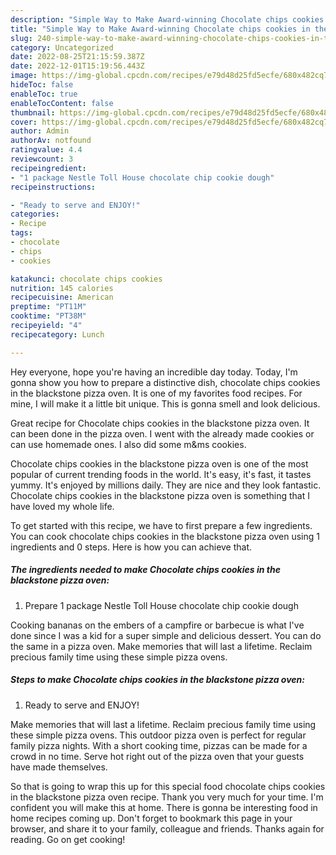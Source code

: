 ```yaml
---
description: "Simple Way to Make Award-winning Chocolate chips cookies in the blackstone pizza oven"
title: "Simple Way to Make Award-winning Chocolate chips cookies in the blackstone pizza oven"
slug: 240-simple-way-to-make-award-winning-chocolate-chips-cookies-in-the-blackstone-pizza-oven
category: Uncategorized
date: 2022-08-25T21:15:59.387Z
date: 2022-12-01T15:19:56.443Z
image: https://img-global.cpcdn.com/recipes/e79d48d25fd5ecfe/680x482cq70/chocolate-chips-cookies-in-the-blackstone-pizza-oven-recipe-main-photo.jpg
hideToc: false
enableToc: true
enableTocContent: false
thumbnail: https://img-global.cpcdn.com/recipes/e79d48d25fd5ecfe/680x482cq70/chocolate-chips-cookies-in-the-blackstone-pizza-oven-recipe-main-photo.jpg
cover: https://img-global.cpcdn.com/recipes/e79d48d25fd5ecfe/680x482cq70/chocolate-chips-cookies-in-the-blackstone-pizza-oven-recipe-main-photo.jpg
author: Admin
authorAv: notfound
ratingvalue: 4.4
reviewcount: 3
recipeingredient:
- "1 package Nestle Toll House chocolate chip cookie dough"
recipeinstructions:

- "Ready to serve and ENJOY!"
categories:
- Recipe
tags:
- chocolate
- chips
- cookies

katakunci: chocolate chips cookies 
nutrition: 145 calories
recipecuisine: American
preptime: "PT11M"
cooktime: "PT38M"
recipeyield: "4"
recipecategory: Lunch

---
```



Hey everyone, hope you're having an incredible day today. Today, I'm gonna show you how to prepare a distinctive dish, chocolate chips cookies in the blackstone pizza oven. It is one of my favorites food recipes. For mine, I will make it a little bit unique. This is gonna smell and look delicious.

Great recipe for Chocolate chips cookies in the blackstone pizza oven. It can been done in the pizza oven. I went with the already made cookies or can use homemade ones. I also did some m&amp;ms cookies.

Chocolate chips cookies in the blackstone pizza oven is one of the most popular of current trending foods in the world. It's easy, it's fast, it tastes yummy. It's enjoyed by millions daily. They are nice and they look fantastic. Chocolate chips cookies in the blackstone pizza oven is something that I have loved my whole life.


To get started with this recipe, we have to first prepare a few ingredients. You can cook chocolate chips cookies in the blackstone pizza oven using 1 ingredients and 0 steps. Here is how you can achieve that.

<!--inarticleads1-->

##### The ingredients needed to make Chocolate chips cookies in the blackstone pizza oven:

1. Prepare 1 package Nestle Toll House chocolate chip cookie dough


Cooking bananas on the embers of a campfire or barbecue is what I&#39;ve done since I was a kid for a super simple and delicious dessert. You can do the same in a pizza oven. Make memories that will last a lifetime. Reclaim precious family time using these simple pizza ovens. 

<!--inarticleads2-->

##### Steps to make Chocolate chips cookies in the blackstone pizza oven:


1. Ready to serve and ENJOY!

Make memories that will last a lifetime. Reclaim precious family time using these simple pizza ovens. This outdoor pizza oven is perfect for regular family pizza nights. With a short cooking time, pizzas can be made for a crowd in no time. Serve hot right out of the pizza oven that your guests have made themselves. 

So that is going to wrap this up for this special food chocolate chips cookies in the blackstone pizza oven recipe. Thank you very much for your time. I'm confident you will make this at home. There is gonna be interesting food in home recipes coming up. Don't forget to bookmark this page in your browser, and share it to your family, colleague and friends. Thanks again for reading. Go on get cooking!
